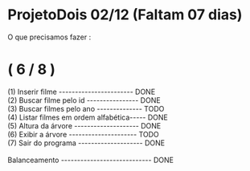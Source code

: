 # ProjetoDois  02/12 (Faltam 07 dias)

O que precisamos fazer :
<H1>( 6 / 8 )</H1>
<div>(1) Inserir filme ----------------------- DONE</div>
<div>(2) Buscar filme pelo id ---------------- DONE</div>
<div>(3) Buscar filmes pelo ano -------------- TODO</div>
<div>(4) Listar filmes em ordem alfabética----- DONE</div>
<div>(5) Altura da árvore -------------------- DONE</div>
<div>(6) Exibir a árvore --------------------- TODO</div> 
<div>(7) Sair do programa -------------------- DONE</div>
<div><br>Balanceamento ---------------------------- DONE</br></div>

